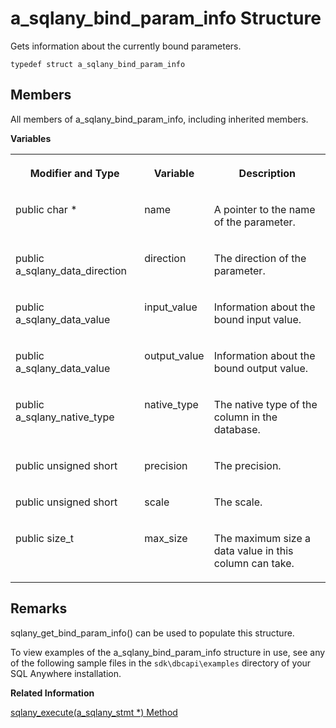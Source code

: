 <!-- loio3bf3d2506c5f1014827fd629c4260767 -->

# a\_sqlany\_bind\_param\_info Structure

Gets information about the currently bound parameters.



```
typedef struct a_sqlany_bind_param_info
```



## Members

All members of a\_sqlany\_bind\_param\_info, including inherited members.

 **Variables** 


<table>
<tr>
<th valign="top">

Modifier and Type



</th>
<th valign="top">

Variable



</th>
<th valign="top">

Description



</th>
</tr>
<tr>
<td valign="top">

public char \*



</td>
<td valign="top">

name



</td>
<td valign="top">

A pointer to the name of the parameter.



</td>
</tr>
<tr>
<td valign="top">

public a\_sqlany\_data\_direction



</td>
<td valign="top">

direction



</td>
<td valign="top">

The direction of the parameter.



</td>
</tr>
<tr>
<td valign="top">

public a\_sqlany\_data\_value



</td>
<td valign="top">

input\_value



</td>
<td valign="top">

Information about the bound input value.



</td>
</tr>
<tr>
<td valign="top">

public a\_sqlany\_data\_value



</td>
<td valign="top">

output\_value



</td>
<td valign="top">

Information about the bound output value.



</td>
</tr>
<tr>
<td valign="top">

public a\_sqlany\_native\_type



</td>
<td valign="top">

native\_type



</td>
<td valign="top">

The native type of the column in the database.



</td>
</tr>
<tr>
<td valign="top">

public unsigned short



</td>
<td valign="top">

precision



</td>
<td valign="top">

The precision.



</td>
</tr>
<tr>
<td valign="top">

public unsigned short



</td>
<td valign="top">

scale



</td>
<td valign="top">

The scale.



</td>
</tr>
<tr>
<td valign="top">

public size\_t



</td>
<td valign="top">

max\_size



</td>
<td valign="top">

The maximum size a data value in this column can take.



</td>
</tr>
</table>



## Remarks

sqlany\_get\_bind\_param\_info\(\) can be used to populate this structure.

To view examples of the a\_sqlany\_bind\_param\_info structure in use, see any of the following sample files in the `sdk\dbcapi\examples` directory of your SQL Anywhere installation.

**Related Information**  


[sqlany\_execute\(a\_sqlany\_stmt \*\) Method](sqlany-execute-a-sqlany-stmt-method-3bf58a8.md "Executes a prepared statement.")

